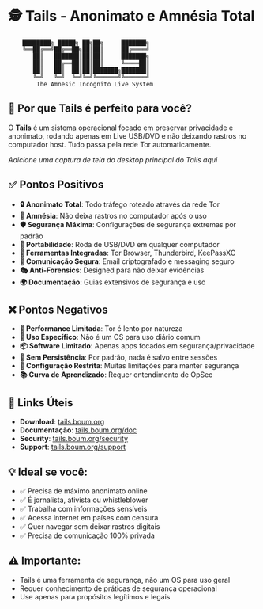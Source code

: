 # 🕵️ Tails - Anonimato e Amnésia Total

```
    ████████╗ █████╗ ██╗██╗     ███████╗
    ╚══██╔══╝██╔══██╗██║██║     ██╔════╝
       ██║   ███████║██║██║     ███████╗
       ██║   ██╔══██║██║██║     ╚════██║
       ██║   ██║  ██║██║███████╗███████║
       ╚═╝   ╚═╝  ╚═╝╚═╝╚══════╝╚══════╝
        The Amnesic Incognito Live System
```

## 🎯 Por que Tails é perfeito para você?

O **Tails** é um sistema operacional focado em preservar privacidade e anonimato, rodando apenas em Live USB/DVD e não deixando rastros no computador host. Tudo passa pela rede Tor automaticamente.

<!-- INSERIR SCREENSHOT DA TELA PRINCIPAL DO TAILS AQUI -->
*Adicione uma captura de tela do desktop principal do Tails aqui*

## ✅ Pontos Positivos

- **🔒 Anonimato Total**: Todo tráfego roteado através da rede Tor
- **💭 Amnésia**: Não deixa rastros no computador após o uso
- **🛡️ Segurança Máxima**: Configurações de segurança extremas por padrão
- **📱 Portabilidade**: Roda de USB/DVD em qualquer computador
- **🔐 Ferramentas Integradas**: Tor Browser, Thunderbird, KeePassXC
- **📧 Comunicação Segura**: Email criptografado e messaging seguro
- **🎭 Anti-Forensics**: Designed para não deixar evidências
- **🌍 Documentação**: Guias extensivos de segurança e uso

## ❌ Pontos Negativos

- **🐌 Performance Limitada**: Tor é lento por natureza
- **🎯 Uso Específico**: Não é um OS para uso diário comum
- **📦 Software Limitado**: Apenas apps focados em segurança/privacidade
- **💾 Sem Persistência**: Por padrão, nada é salvo entre sessões
- **🔧 Configuração Restrita**: Muitas limitações para manter segurança
- **📚 Curva de Aprendizado**: Requer entendimento de OpSec

## 🔗 Links Úteis

- **Download**: [tails.boum.org](https://tails.boum.org/)
- **Documentação**: [tails.boum.org/doc](https://tails.boum.org/doc/index.en.html)
- **Security**: [tails.boum.org/security](https://tails.boum.org/security/)
- **Support**: [tails.boum.org/support](https://tails.boum.org/support/)

## 💡 Ideal se você:
- ✅ Precisa de máximo anonimato online
- ✅ É jornalista, ativista ou whistleblower
- ✅ Trabalha com informações sensíveis
- ✅ Acessa internet em países com censura
- ✅ Quer navegar sem deixar rastros digitais
- ✅ Precisa de comunicação 100% privada

## ⚠️ Importante:
- Tails é uma ferramenta de segurança, não um OS para uso geral
- Requer conhecimento de práticas de segurança operacional
- Use apenas para propósitos legítimos e legais